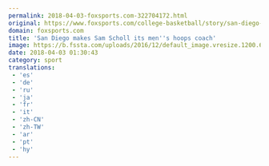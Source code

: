 ```yaml
---
permalink: 2018-04-03-foxsports.com-322704172.html
original: https://www.foxsports.com/college-basketball/story/san-diego-makes-sam-scholl-its-men-s-hoops-coach-040218
domain: foxsports.com
title: 'San Diego makes Sam Scholl its men''s hoops coach'
image: https://b.fssta.com/uploads/2016/12/default_image.vresize.1200.630.high.0.png
date: 2018-04-03 01:30:43
category: sport
translations: 
 - 'es'
 - 'de'
 - 'ru'
 - 'ja'
 - 'fr'
 - 'it'
 - 'zh-CN'
 - 'zh-TW'
 - 'ar'
 - 'pt'
 - 'hy'
---
```


